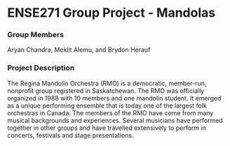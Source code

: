 # ENSE271 Group Project - Mandolas

<h3>Group Members</h3>
Aryan Chandra, Meklit Alemu, and Brydon Herauf <br>

<h3>Project Description</h3>
The Regina Mandolin Orchestra (RMO) is a democratic, member-run, nonprofit group registered in Saskatchewan. The RMO was officially organized in 1988 with 10 members and one mandolin student. It emerged as a unique performing ensemble that is today one of the largest folk orchestras in Canada. The members of the RMO have come from many musical backgrounds and experiences. Several musicians have performed together in other groups and have travelled extensively to perform in concerts, festivals and stage presentations.
